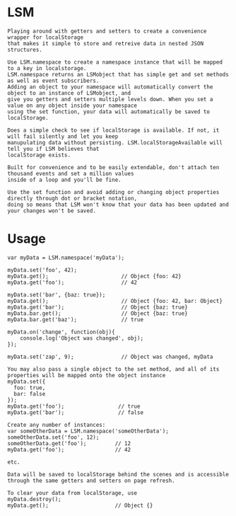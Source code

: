 LSM
===

    Playing around with getters and setters to create a convenience wrapper for localStorage
    that makes it simple to store and retreive data in nested JSON structures.

    Use LSM.namespace to create a namespace instance that will be mapped to a key in localstorage. 
    LSM.namespace returns an LSMobject that has simple get and set methods as well as event subscribers. 
    Adding an object to your namespace will automatically convert the object to an instance of LSMobject, and
    give you getters and setters multiple levels down. When you set a value on any object inside your namespace
    using the set function, your data will automatically be saved to localStorage.

    Does a simple check to see if localStorage is available. If not, it will fail silently and let you keep
    manupulating data without persisting. LSM.localStorageAvailable will tell you if LSM believes that
    localStorage exists.
    
    Built for convenience and to be easily extendable, don't attach ten thousand events and set a million values
    inside of a loop and you'll be fine.
    
    Use the set function and avoid adding or changing object properties directly through dot or bracket notation,
    doing so means that LSM won't know that your data has been updated and your changes won't be saved.
    
Usage
===

    var myData = LSM.namespace('myData');
  
    myData.set('foo', 42);
    myData.get();                       // Object {foo: 42}
    myData.get('foo');                  // 42
  
    myData.set('bar', {baz: true});
    myData.get();                       // Object {foo: 42, bar: Object}
    myData.get('bar');                  // Object {baz: true}
    myData.bar.get();                   // Object {baz: true}
    myData.bar.get('baz');              // true
    
    myData.on('change', function(obj){
        console.log('Object was changed', obj);
    });
    
    myData.set('zap', 9);               // Object was changed, myData
    
    You may also pass a single object to the set method, and all of its properties will be mapped onto the object instance
    myData.set({
      foo: true,
      bar: false
    });
    myData.get('foo');                 // true
    myData.get('bar');                 // false
    
    Create any number of instances:
    var someOtherData = LSM.namespace('someOtherData');
    someOtherData.set('foo', 12);
    someOtherData.get('foo');         // 12
    myData.get('foo');                // 42
    
    etc.
    
    Data will be saved to localStorage behind the scenes and is accessible through the same getters and setters on page refresh.
    
    To clear your data from localStorage, use
    myData.destroy();
    myData.get();                     // Object {}
